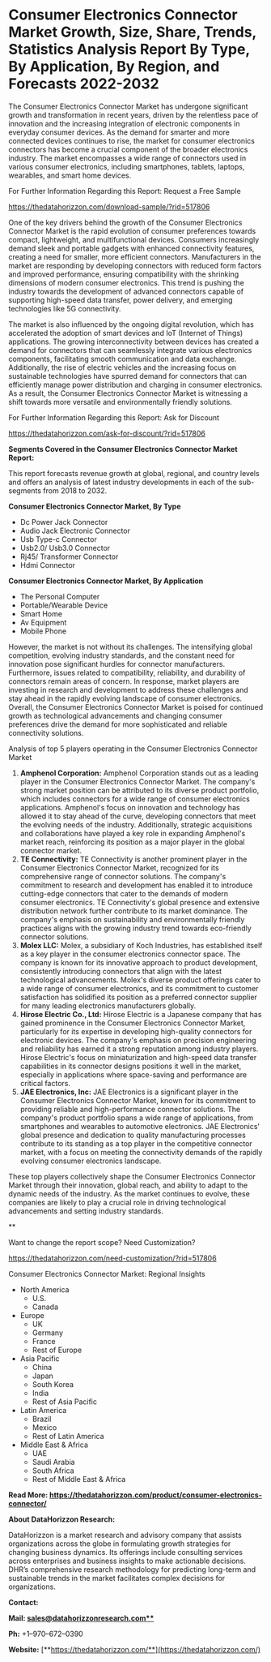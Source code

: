 ﻿# **Consumer Electronics Connector Market Growth, Size, Share, Trends, Statistics Analysis Report By Type, By Application, By Region, and Forecasts 2022-2032**

The Consumer Electronics Connector Market has undergone significant growth and transformation in recent years, driven by the relentless pace of innovation and the increasing integration of electronic components in everyday consumer devices. As the demand for smarter and more connected devices continues to rise, the market for consumer electronics connectors has become a crucial component of the broader electronics industry. The market encompasses a wide range of connectors used in various consumer electronics, including smartphones, tablets, laptops, wearables, and smart home devices.


For Further Information Regarding this Report: Request a Free Sample

<https://thedatahorizzon.com/download-sample/?rid=517806>

One of the key drivers behind the growth of the Consumer Electronics Connector Market is the rapid evolution of consumer preferences towards compact, lightweight, and multifunctional devices. Consumers increasingly demand sleek and portable gadgets with enhanced connectivity features, creating a need for smaller, more efficient connectors. Manufacturers in the market are responding by developing connectors with reduced form factors and improved performance, ensuring compatibility with the shrinking dimensions of modern consumer electronics. This trend is pushing the industry towards the development of advanced connectors capable of supporting high-speed data transfer, power delivery, and emerging technologies like 5G connectivity.

The market is also influenced by the ongoing digital revolution, which has accelerated the adoption of smart devices and IoT (Internet of Things) applications. The growing interconnectivity between devices has created a demand for connectors that can seamlessly integrate various electronics components, facilitating smooth communication and data exchange. Additionally, the rise of electric vehicles and the increasing focus on sustainable technologies have spurred demand for connectors that can efficiently manage power distribution and charging in consumer electronics. As a result, the Consumer Electronics Connector Market is witnessing a shift towards more versatile and environmentally friendly solutions.

For Further Information Regarding this Report: Ask for Discount

<https://thedatahorizzon.com/ask-for-discount/?rid=517806>

**Segments Covered in the Consumer Electronics Connector Market Report:**

This report forecasts revenue growth at global, regional, and country levels and offers an analysis of latest industry developments in each of the sub-segments from 2018 to 2032.

**Consumer Electronics Connector Market, By Type**

- Dc Power Jack Connector
- Audio Jack Electronic Connector
- Usb Type-c Connector
- Usb2.0/ Usb3.0 Connector
- Rj45/ Transformer Connector
- Hdmi Connector

**Consumer Electronics Connector Market, By Application**

- The Personal Computer
- Portable/Wearable Device
- Smart Home
- Av Equipment
- Mobile Phone

However, the market is not without its challenges. The intensifying global competition, evolving industry standards, and the constant need for innovation pose significant hurdles for connector manufacturers. Furthermore, issues related to compatibility, reliability, and durability of connectors remain areas of concern. In response, market players are investing in research and development to address these challenges and stay ahead in the rapidly evolving landscape of consumer electronics. Overall, the Consumer Electronics Connector Market is poised for continued growth as technological advancements and changing consumer preferences drive the demand for more sophisticated and reliable connectivity solutions.

Analysis of top 5 players operating in the Consumer Electronics Connector Market 

1. **Amphenol Corporation:** Amphenol Corporation stands out as a leading player in the Consumer Electronics Connector Market. The company's strong market position can be attributed to its diverse product portfolio, which includes connectors for a wide range of consumer electronics applications. Amphenol's focus on innovation and technology has allowed it to stay ahead of the curve, developing connectors that meet the evolving needs of the industry. Additionally, strategic acquisitions and collaborations have played a key role in expanding Amphenol's market reach, reinforcing its position as a major player in the global connector market.
1. **TE Connectivity:** TE Connectivity is another prominent player in the Consumer Electronics Connector Market, recognized for its comprehensive range of connector solutions. The company's commitment to research and development has enabled it to introduce cutting-edge connectors that cater to the demands of modern consumer electronics. TE Connectivity's global presence and extensive distribution network further contribute to its market dominance. The company's emphasis on sustainability and environmentally friendly practices aligns with the growing industry trend towards eco-friendly connector solutions.
1. **Molex LLC:** Molex, a subsidiary of Koch Industries, has established itself as a key player in the consumer electronics connector space. The company is known for its innovative approach to product development, consistently introducing connectors that align with the latest technological advancements. Molex's diverse product offerings cater to a wide range of consumer electronics, and its commitment to customer satisfaction has solidified its position as a preferred connector supplier for many leading electronics manufacturers globally.
1. **Hirose Electric Co., Ltd:** Hirose Electric is a Japanese company that has gained prominence in the Consumer Electronics Connector Market, particularly for its expertise in developing high-quality connectors for electronic devices. The company's emphasis on precision engineering and reliability has earned it a strong reputation among industry players. Hirose Electric's focus on miniaturization and high-speed data transfer capabilities in its connector designs positions it well in the market, especially in applications where space-saving and performance are critical factors.
1. **JAE Electronics, Inc:** JAE Electronics is a significant player in the Consumer Electronics Connector Market, known for its commitment to providing reliable and high-performance connector solutions. The company's product portfolio spans a wide range of applications, from smartphones and wearables to automotive electronics. JAE Electronics' global presence and dedication to quality manufacturing processes contribute to its standing as a top player in the competitive connector market, with a focus on meeting the connectivity demands of the rapidly evolving consumer electronics landscape.

These top players collectively shape the Consumer Electronics Connector Market through their innovation, global reach, and ability to adapt to the dynamic needs of the industry. As the market continues to evolve, these companies are likely to play a crucial role in driving technological advancements and setting industry standards.


**


Want to change the report scope? Need Customization?

<https://thedatahorizzon.com/need-customization/?rid=517806>

Consumer Electronics Connector Market: Regional Insights

- North America
  - U.S.
  - Canada
- Europe
  - UK
  - Germany
  - France
  - Rest of Europe
- Asia Pacific
  - China
  - Japan
  - South Korea
  - India
  - Rest of Asia Pacific
- Latin America
  - Brazil
  - Mexico
  - Rest of Latin America
- Middle East & Africa
  - UAE
  - Saudi Arabia
  - South Africa
  - Rest of Middle East & Africa

**Read More: https://thedatahorizzon.com/product/consumer-electronics-connector/**

**About DataHorizzon Research:**

DataHorizzon is a market research and advisory company that assists organizations across the globe in formulating growth strategies for changing business dynamics. Its offerings include consulting services across enterprises and business insights to make actionable decisions. DHR’s comprehensive research methodology for predicting long-term and sustainable trends in the market facilitates complex decisions for organizations.

**Contact:**

**Mail: [sales@datahorizzonresearch.com**](mailto:sales@datahorizzonresearch.com)**

**Ph:** +1–970–672–0390

**Website:** [**https://thedatahorizzon.com/**](https://thedatahorizzon.com/)


